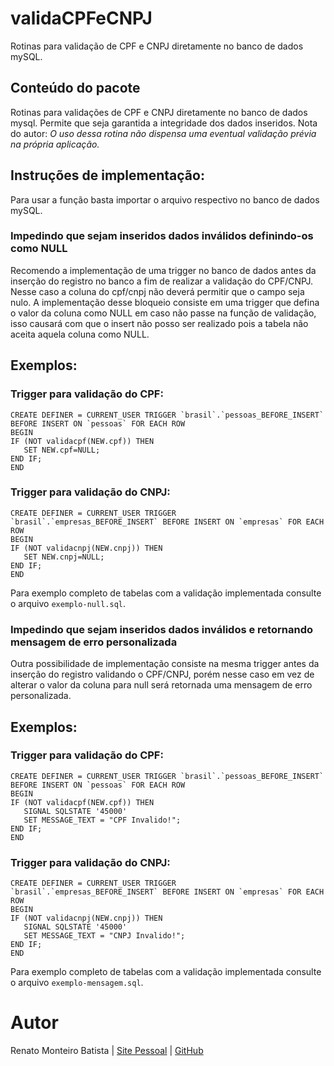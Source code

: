 # validaCPFeCNPJ
Rotinas para validação de CPF e CNPJ diretamente no banco de dados mySQL.

## Conteúdo do pacote
Rotinas para validações de CPF e CNPJ diretamente no banco de dados mysql. Permite que seja garantida a integridade dos dados inseridos.
Nota do autor: *O uso dessa rotina não dispensa uma eventual validação prévia na própria aplicação.*

## Instruções de implementação:
Para usar a função basta importar o arquivo respectivo no banco de dados mySQL.

### Impedindo que sejam inseridos dados inválidos definindo-os como NULL
Recomendo a implementação de uma trigger no banco de dados antes da inserção do registro no banco a fim de realizar a validação do CPF/CNPJ. Nesse caso a coluna do cpf/cnpj não deverá permitir que o campo seja nulo. 
A implementação desse bloqueio consiste em uma trigger que defina o valor da coluna como NULL em caso não passe na função de validação, isso causará com que o insert não posso ser realizado pois a tabela não aceita aquela coluna como NULL.

## Exemplos:
### Trigger para validação do CPF:

```
CREATE DEFINER = CURRENT_USER TRIGGER `brasil`.`pessoas_BEFORE_INSERT` BEFORE INSERT ON `pessoas` FOR EACH ROW
BEGIN
IF (NOT validacpf(NEW.cpf)) THEN
   SET NEW.cpf=NULL;
END IF;
END
```
### Trigger para validação do CNPJ:

```
CREATE DEFINER = CURRENT_USER TRIGGER `brasil`.`empresas_BEFORE_INSERT` BEFORE INSERT ON `empresas` FOR EACH ROW
BEGIN
IF (NOT validacnpj(NEW.cnpj)) THEN
   SET NEW.cnpj=NULL;
END IF;
END
```
Para exemplo completo de tabelas com a validação implementada consulte o arquivo `exemplo-null.sql`.

### Impedindo que sejam inseridos dados inválidos e retornando mensagem de erro personalizada
Outra possibilidade de implementação consiste na mesma trigger antes da inserção do registro validando o CPF/CNPJ, porém nesse caso em vez de alterar o valor da coluna para null será retornada uma mensagem de erro personalizada.

## Exemplos:
### Trigger para validação do CPF:

```
CREATE DEFINER = CURRENT_USER TRIGGER `brasil`.`pessoas_BEFORE_INSERT` BEFORE INSERT ON `pessoas` FOR EACH ROW
BEGIN
IF (NOT validacpf(NEW.cpf)) THEN
   SIGNAL SQLSTATE '45000' 
   SET MESSAGE_TEXT = "CPF Invalido!";
END IF;
END
```
### Trigger para validação do CNPJ:

```
CREATE DEFINER = CURRENT_USER TRIGGER `brasil`.`empresas_BEFORE_INSERT` BEFORE INSERT ON `empresas` FOR EACH ROW
BEGIN
IF (NOT validacnpj(NEW.cnpj)) THEN
   SIGNAL SQLSTATE '45000' 
   SET MESSAGE_TEXT = "CNPJ Invalido!";   
END IF;
END
```
Para exemplo completo de tabelas com a validação implementada consulte o arquivo `exemplo-mensagem.sql`.

# Autor
Renato Monteiro Batista | [Site Pessoal](http://871982.xyz) | [GitHub](https://github.com/renatomb/mySQL/tree/master/validaCPFeCNPJ)


